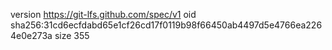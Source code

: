 version https://git-lfs.github.com/spec/v1
oid sha256:31cd6ecfdabd65e1cf26cd17f0119b98f66450ab4497d5e4766ea2264e0e273a
size 355
